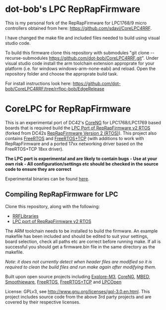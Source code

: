# dot-bob's LPC RepRapFirmware

This is my personal fork of the RepRapFirmware for LPC1768/9 micro controllers obtained from here: https://github.com/sdavi/CoreLPC4RRF.

I have changed the make file and included files needed to build using visual studio code.

To build this firmware clone this repository with submodules "git clone --recurse-submodules https://github.com/dot-bob/CoreLPC4RRF.git".
Under visual studio code install the arm toolchain extension approprate for your platform (i.e. for windows windows-arm-none-eabi) and reload.
Open the repository folder and choose the approprate build task.

For install instructions look here: https://github.com/dot-bob/CoreLPC4RRF/tree/rrflpc-bob/EdgeRelease

# CoreLPC for RepRapFirmware

This is an experimental port of DC42's [CoreNG](https://github.com/dc42/CoreNG) for LPC1768/LPC1769 based boards that is required build the [LPC Port of RepRapFirmware v2 RTOS](https://github.com/sdavi/RepRapFirmware/tree/v2-dev-lpc) (forked from DC42s [RepRapFirmware Version 2 (RTOS)](https://github.com/dc42/RepRapFirmware/tree/v2-dev)). This project also contains [FreeRTOS](https://www.freertos.org/) and [FreeRTOS+TCP](https://www.freertos.org/FreeRTOS-Plus/FreeRTOS_Plus_TCP/index.html) (with additions to work with RepRapFirmware and a ported 17xx networking driver based on the FreeRTOS+TCP 18xx driver).

**The LPC port is experimental and are likely to contain bugs - Use at your own risk - All configuration/settings etc should be checked in the source code to ensure they are correct**

Experimental binaries can be found [here](https://github.com/sdavi/CoreLPC4RRF/tree/master/EdgeRelease).

## Compiling RepRapFirmware for LPC

Clone this repository, along with the following:
* [RRFLibraries](https://github.com/sdavi/RRFLibraries)
* [LPC port of RepRapFirmware v2 RTOS](https://github.com/sdavi/RepRapFirmware/tree/v2-dev-lpc)

The ARM toolchain needs to be installed to build the firmware. An example makefile has been included and should be edited to suit your settings, board selection, check all paths etc are correct before running make. If all is successful you should get a firmware.bin file in the same directory as the makefile.

*Note: it does not currently detect when header files are modified so it is required to clean the build files and run make again after modifying them.*

Built upon open source projects including [Explore-M3](https://github.com/ExploreEmbedded/Explore-M3), [CoreNG](https://github.com/dc42/CoreNG), [MBED](https://github.com/ARMmbed/mbed-os), [Smoothieware](https://github.com/Smoothieware/Smoothieware), [FreeRTOS](https://www.freertos.org/), [FreeRTOS+TCP](https://www.freertos.org/FreeRTOS-Plus/FreeRTOS_Plus_TCP/index.html) and [LPCOpen](https://www.nxp.com/support/developer-resources/software-development-tools/lpc-developer-resources-/lpcopen-libraries-and-examples/lpcopen-software-development-platform-lpc17xx:LPCOPEN-SOFTWARE-FOR-LPC17XX)

License: GPLv3, see http://www.gnu.org/licenses/gpl-3.0.en.html. This project includes source code from the above 3rd party projects and are covered by their respective licenses.
